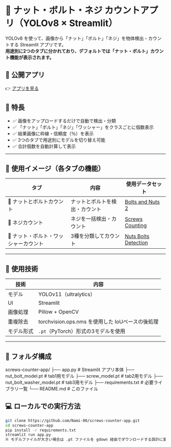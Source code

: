 # 🔧 ナット・ボルト・ネジ カウントアプリ（YOLOv8 × Streamlit）

YOLOv8 を使って、画像から「ナット」「ボルト」「ネジ」を物体検出・カウントする Streamlit アプリです。  
**用途別に2つのタブに分かれており、デフォルトでは「ナット・ボルト」カウント機能が表示されます。**

## 🚀 公開アプリ
👉 [アプリを見る](https://screws-countingapp-8pbgad222ompbsshjqm6ge.streamlit.app/)

## 🎯 特長

- ✅ 画像をアップロードするだけで自動で検出・分類
- ✅ 「ナット」「ボルト」「ネジ」「ワッシャー」をクラスごとに個数表示
- ✅ 結果画像に枠線・信頼度（％）を表示
- ✅ 3つのタブで用途別にモデルを切り替え可能
- ✅ 合計個数を自動計算して表示

---

## 📸 使用イメージ（各タブの機能）

| タブ | 内容 | 使用データセット |
|------|------|------------------|
| 🔩 ナットとボルトカウント | ナットとボルトを検出・カウント | [Bolts and Nuts 2](https://universe.roboflow.com/mynewws/bolts-and-nuts-2/dataset/2) |
| 🔩 ネジカウント | ネジを一括検出・カウント | [Screws Counting](https://universe.roboflow.com/lfy/screws-counting/dataset/1) |
| 🔩 ナット・ボルト・ワッシャーカウント | 3種を分類してカウント | [Nuts Bolts Detection](https://universe.roboflow.com/yamaha-50qun/nuts-bolts-detection/dataset/1) |

---

## 🧠 使用技術

| 技術 | 内容 |
|------|------|
| モデル | YOLOv11（ultralytics） |
| UI | Streamlit |
| 画像処理 | Pillow + OpenCV |
| 重複除去 | torchvision.ops.nms を使用した IoUベースの後処理 |
| モデル形式 | `.pt`（PyTorch）形式の3モデルを使用 |


---

## 📁 フォルダ構成

screws-counter-app/
├── app.py # Streamlit アプリ本体
├── nut_bolt_model.pt # tab1用モデル
├── screw_model.pt # tab2用モデル
├── nut_bolt_washer_model.pt # tab3用モデル
├── requirements.txt # 必要ライブラリ一覧
└── README.md # このファイル

## 💻 ローカルでの実行方法

```bash
git clone https://github.com/Nami-00/screws-counter-app.git
cd screws-counter-app
pip install -r requirements.txt
streamlit run app.py
※ モデルファイルが大きい場合は .pt ファイルを gdown 経由でダウンロードする設計に変更可能です。
